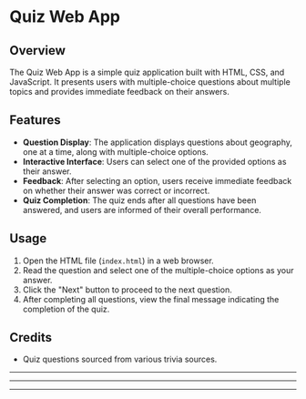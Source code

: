 # Quiz Web App

## Overview

The Quiz Web App is a simple quiz application built with HTML, CSS, and JavaScript. It presents users with multiple-choice questions about multiple topics and provides immediate feedback on their answers.

## Features

- **Question Display**: The application displays questions about geography, one at a time, along with multiple-choice options.
- **Interactive Interface**: Users can select one of the provided options as their answer.
- **Feedback**: After selecting an option, users receive immediate feedback on whether their answer was correct or incorrect.
- **Quiz Completion**: The quiz ends after all questions have been answered, and users are informed of their overall performance.

## Usage

1. Open the HTML file (`index.html`) in a web browser.
2. Read the question and select one of the multiple-choice options as your answer.
3. Click the "Next" button to proceed to the next question.
4. After completing all questions, view the final message indicating the completion of the quiz.

## Credits
- Quiz questions sourced from various trivia sources.

------------------------------------------------------------------------------------------------------------------------------------------------------------------------------------------------------------------------------
------------------------------------------------------------------------------------------------------------------------------------------------------------------------------------------------------------------------------
------------------------------------------------------------------------------------------------------------------------------------------------------------------------------------------------------------------------------
